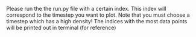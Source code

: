 Please run the the run.py file with a certain index. This index will correspond to the timestep you want to plot. Note that you must choose a timestep which has a high density! 
The indices with the most data points will be printed out in terminal (for reference)
